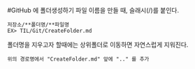 #GitHub 에 폴더생성하기
파일 이름을 만들 때, 슬래시(/)를 붙인다.

    저장소/**폴더명/**파일명
    EX> TIL/Git/CreateFolder.md

폴더명을 지우고자 할때에는 상위폴더로 이동하면 자연스럽게 지워진다.
    
    위의 경로명에서 "CreateFolder.md" 앞에 ".." 를 추가
 
